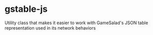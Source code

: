 # gstable-js
Utility class that makes it easier to work with GameSalad's JSON table representation used in its network behaviors
